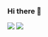 ### Hi there 👋
<img src="https://img.shields.io/github/followers/SONSAZANG?style=social">
<img src="https://img.shields.io/badge/Python-3766AB?style=flat-square&logo=Python&logoColor=white"/></a>&nbsp 
<!--
**SONSAZANG/SONSAZANG** is a ✨ _special_ ✨ repository because its `README.md` (this file) appears on your GitHub profile.

Here are some ideas to get you started:

- 🔭 I’m currently working on ...
- 🌱 I’m currently learning ...
- 👯 I’m looking to collaborate on ...
- 🤔 I’m looking for help with ...
- 💬 Ask me about ...
- 📫 How to reach me: ...
- 😄 Pronouns: ...
- ⚡ Fun fact: ...
-->
